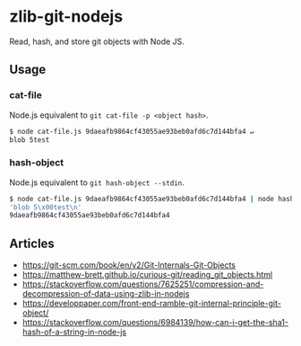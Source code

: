 # zlib-git-nodejs
Read, hash, and store git objects with Node JS.

## Usage

### cat-file
Node.js equivalent to `git cat-file -p <object hash>`.

```bash
$ node cat-file.js 9daeafb9864cf43055ae93beb0afd6c7d144bfa4 ↵
blob 5test
```

### hash-object
Node.js equivalent to `git hash-object --stdin`.

```bash
$ node cat-file.js 9daeafb9864cf43055ae93beb0afd6c7d144bfa4 | node hash-object.js ↵
'blob 5\x00test\n'
9daeafb9864cf43055ae93beb0afd6c7d144bfa4
```

## Articles

* https://git-scm.com/book/en/v2/Git-Internals-Git-Objects
* https://matthew-brett.github.io/curious-git/reading_git_objects.html
* https://stackoverflow.com/questions/7625251/compression-and-decompression-of-data-using-zlib-in-nodejs
* https://developpaper.com/front-end-ramble-git-internal-principle-git-object/
* https://stackoverflow.com/questions/6984139/how-can-i-get-the-sha1-hash-of-a-string-in-node-js
